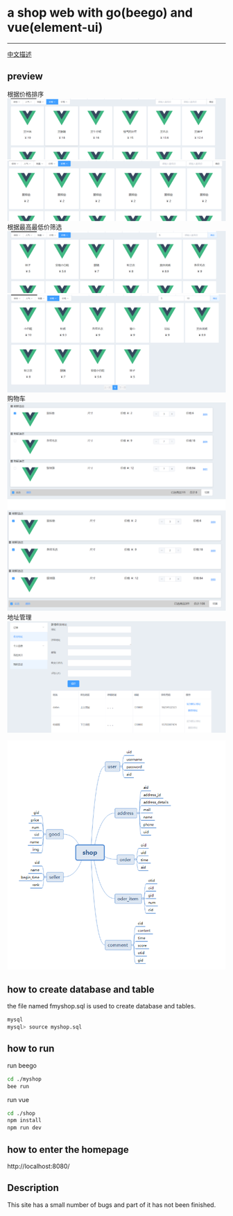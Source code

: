 # a shop web with go(beego) and vue(element-ui)

---

[中文描述](https://c-dafan.github.io/04/05/shop-go-vue/)

## preview

根据价格排序
![sort](png/sort.png)
![sort](png/sort2.png)
根据最高最低价筛选
![price](png/price.png)
![price](png/price2.png)
购物车
![cart](png/cart.png)
![cart](png/cart2.png)
地址管理
![cart](png/address.png)

![model](png/shop.png)

## how to create database and table

the file named fmyshop.sql is used to create database and tables.

```bash
mysql
mysql> source myshop.sql
```

## how to run

run beego

``` bash
cd ./myshop
bee run
```

run vue

```bash
cd ./shop
npm install
npm run dev
```

## how to enter the homepage

http://localhost:8080/

## Description

This site has a small number of bugs and part of it has not been finished.
